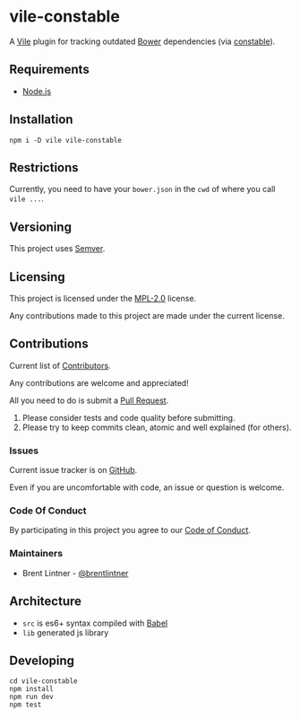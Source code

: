 # vile-constable

A [Vile](http://vile.io) plugin for tracking outdated [Bower](https://bower.io) dependencies (via [constable](http://github.com/brentlintner/constable)).

## Requirements

- [Node.js](http://nodejs.org)

## Installation

    npm i -D vile vile-constable

## Restrictions

Currently, you need to have your `bower.json` in the `cwd` of
where you call `vile ...`.

## Versioning

This project uses [Semver](http://semver.org).

## Licensing

This project is licensed under the [MPL-2.0](LICENSE) license.

Any contributions made to this project are made under the current license.

## Contributions

Current list of [Contributors](https://github.com/forthright/vile-constable/graphs/contributors).

Any contributions are welcome and appreciated!

All you need to do is submit a [Pull Request](https://github.com/forthright/vile-constable/pulls).

1. Please consider tests and code quality before submitting.
2. Please try to keep commits clean, atomic and well explained (for others).

### Issues

Current issue tracker is on [GitHub](https://github.com/forthright/vile-constable/issues).

Even if you are uncomfortable with code, an issue or question is welcome.

### Code Of Conduct

By participating in this project you agree to our [Code of Conduct](CODE_OF_CONDUCT.md).

### Maintainers

- Brent Lintner - [@brentlintner](http://github.com/brentlintner)

## Architecture

- `src` is es6+ syntax compiled with [Babel](https://babeljs.io)
- `lib` generated js library

## Developing

    cd vile-constable
    npm install
    npm run dev
    npm test
